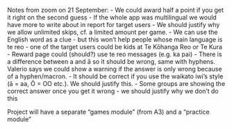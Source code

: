 Notes from zoom on 21 September:
    - We could award half a point if you get it right on the second guess
    - If the whole app was multilingual we would have more to write about in report for target users
    - We should justify why we allow unlimited skips, cf. a limited amount per game. 
    - We can use the English word as a clue - but this won’t help people whose main language is te reo - one of the target users could be kids at Te Kōhanga Reo or Te Kura
    - Reward page could (should?) use te reo messages (e.g. ka pai)
    - There is a difference between a and ā so it should be wrong, same with hyphens. Valerio says we could show a warning if the answer is only wrong because of a hyphen/macron.
    - It should be correct if you use the waikato iwi’s style (ā = aa, Ō = OO etc.). We should justify this. 
    - Some groups are showing the correct answer once you get it wrong - we should justify why we don’t do this 

Project will have a separate “games module” (from A3) and a “practice module”

